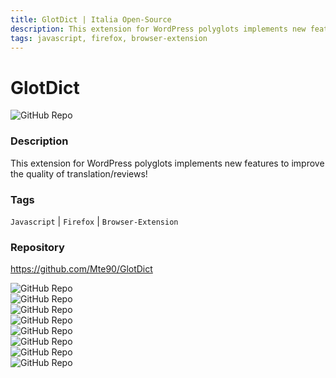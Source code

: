 ```yaml
---
title: GlotDict | Italia Open-Source
description: This extension for WordPress polyglots implements new features to improve the quality of translation/reviews!
tags: javascript, firefox, browser-extension
---
```

        

# GlotDict

![GitHub Repo](https://img.shields.io/static/v1?label=category&message=opensource&color=green)

### Description

This extension for WordPress polyglots implements new features to improve the quality of translation/reviews!

### Tags

`Javascript` | `Firefox` | `Browser-Extension`

### Repository

https://github.com/Mte90/GlotDict

![GitHub Repo](https://img.shields.io/github/stars/Mte90/GlotDict?style=social)<br />![GitHub Repo](https://img.shields.io/github/forks/Mte90/GlotDict?style=social)<br />![GitHub Repo](https://img.shields.io/github/v/tag/Mte90/GlotDict?style=social)<br />![GitHub Repo](https://img.shields.io/github/contributors/Mte90/GlotDict)<br />![GitHub Repo](https://img.shields.io/github/issues-pr/Mte90/GlotDict)<br />![GitHub Repo](https://img.shields.io/github/issues/Mte90/GlotDict)<br />![GitHub Repo](https://img.shields.io/github/license/Mte90/GlotDict)<br />![GitHub Repo](https://img.shields.io/github/last-commit/Mte90/GlotDict)<br />